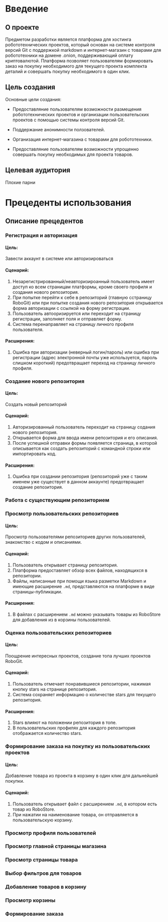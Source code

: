 # Введение

## О проекте

Предметом разработки является платформа для хостинга робототехнических проектов, который основан на системе контроля версий Git
с поддержкой markdown и интернет-магазин с товарами для робототехники на домене .onion, поддерживающий оплату криптовалютой. 
Платформа позволяет пользователям формировать заказ на покупку необходимого для текущего проекта комплекта деталий и совершать 
покупку необходимого в один клик.   



## Цель создания

Основные цели создания: 

- Предоставляние пользователям возможности размещения робототехнических проектов и организации пользовательских проектов с помощью 
системы контроля версий Git. 

- Поддержание анонимности ползователей. 

- Организация интернет-магазина с товарами для робототехники.

- Предоставляние пользователям возможности упрощенно совершать покупку необходимых для проекта товаров.



## Целевая аудитория 

Плохие парни




# Прецеденты использования



## Описание прецедентов


### Регистрация и авторизация

#### Цель: 

Завести аккаунт в системе или авторизироваться

#### Сценарий:

1. Незарегистрированный/неавторизироанный пользователь имеет доступ ко всем страницам платформы, кроме своего профиля и создания нового репозитория.
2. При попытке перейти к себе в репозиторий (главную сстраницу RoboGit) или при попытке создания нового репозитория открывается форма авторизации с ссылкой на форму регистрации.
3. Пользователь автооризируется или переходит на страницу регистрации, заполняет поля и отправляет форму.
4. Система перенаправляет на страницу личного профиля пользователя.

#### Расширения:

1. Ошибка при авторизации (неверный логин/пароль) или ошибка при регистрации (адрес электронной почты уже используется, пароль слишком короткий) предотвращает переход на страницу личного профиля.

### Создание нового репозитория

#### Цель:

Создать новый репозиторий

#### Сценарий: 

1. Авторизированный пользователь переходит на страницу содания нового репозитория.
2. Открывается форма для ввода имени репозитория и его описания.
3. После успешной отправки формы появляется страница, в которой описывается как создать репозиторий с командной строки или импортировать код.  

#### Расширения: 

1. Ошибка при создании репозитория (репозиторий уже с таким именем уже существует в данном аккаунте) предотвращает создание репозитория.

### Работа с существующим репозиторием

### Просмотр пользовательских репозиториев

#### Цель:

Просмотр пользователями репозиториев других пользователей, знакомство с кодом и описаниями.

#### Сценарий:

1. Пользователь открывает страницу репозитория.
2. Платформа предоставляет обзор всех файлов, находящихся в репозитории.
3. Файлы, написанные при помощи языка разметки Markdown и имеющие расширение `.md`, представляются на платформе в виде страницы-публикации.

#### Расширения: 

1. В файлах с расширением `.md` можно указывать товары из RoboStore для добавления из в корзины пользователей.

### Оценка пользовательских репозиториев

#### Цель: 

Поощрение интересных проектов, создание топа лучших проектов RoboGit.

#### Сценарий: 

1. Пользователь отмечает понравившиеся репозитории, нажимая кнопку stars на странице репозитория.
2. Система сохраняет информацию о количестве stars для текущего репозитория.

#### Расширения: 

1. Stars влияют на положении репозитория в топе.
2. В пользовательских профилях для каждого репозитория отображается количество stars.

### Формирование заказа на покупку из пользовательских проектов

#### Цель:

Добавление товара из проекта в корзину в один клик для дальнейшей покупки.

#### Сценарий: 

1. Пользователь открывает файл с расширением `.md`, в котором есть товар из RoboStore.
2. При нажатии на наименование товара, он отправляется в пользовательскую корзину.

### Просмотр профиля пользователей

### Просмотр главной страницы магазина

### Просмотр страницы товара

### Выбор фильтров для товаров

### Добавление товаров в корзину

### Просмотр корзины

### Формирование заказа
